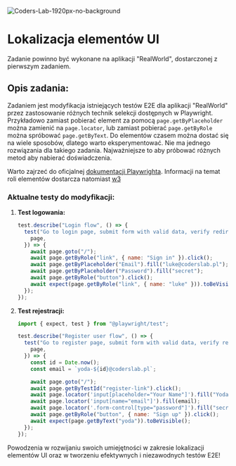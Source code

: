 ![Coders-Lab-1920px-no-background](https://user-images.githubusercontent.com/30623667/104709394-2cabee80-571f-11eb-9518-ea6a794e558e.png)


# Lokalizacja elementów UI

Zadanie powinno być wykonane na aplikacji "RealWorld", dostarczonej z pierwszym zadaniem.

## Opis zadania:
Zadaniem jest modyfikacja istniejących testów E2E dla aplikacji "RealWorld" przez zastosowanie różnych technik selekcji dostępnych w Playwright. Przykładowo zamiast pobierać element za pomocą `page.getByPlaceholder` można zamienić na `page.locator`, lub zamiast pobierać `page.getByRole` można spróbować `page.getByText`.
Do elementów czasem można dostać się na wiele sposobów, dlatego warto eksperymentować. Nie ma jednego rozwiązania dla takiego zadania. Najważniejsze to aby próbować różnych metod aby nabierać doświadczenia.

Warto zajrzeć do oficjalnej [dokumentacji Playwrighta](https://playwright.dev/docs/locators).
Informacji na temat roli elementów dostarcza natomiast [w3](https://www.w3.org/TR/html-aria/#docconformance)


### Aktualne testy do modyfikacji:
1. **Test logowania:**
   ```javascript
   test.describe("Login flow", () => {
     test("Go to login page, submit form with valid data, verify redirection", async ({
       page,
     }) => {
       await page.goto("/");
       await page.getByRole("link", { name: "Sign in" }).click();
       await page.getByPlaceholder("Email").fill("luke@coderslab.pl");
       await page.getByPlaceholder("Password").fill("secret");
       await page.getByRole("button").click();
       await expect(page.getByRole("link", { name: "luke" })).toBeVisible();
     });
   });
   ```

2. **Test rejestracji:**
   ```javascript
   import { expect, test } from "@playwright/test";

   test.describe("Register user flow", () => {
     test("Go to register page, submit form with valid data, verify redirection", async ({
       page,
     }) => {
       const id = Date.now();
       const email = `yoda-${id}@coderslab.pl`;

       await page.goto("/");
       await page.getByTestId("register-link").click();
       await page.locator('input[placeholder="Your Name"]').fill("Yoda");
       await page.locator('input[name="email"]').fill(email);
       await page.locator('.form-control[type="password"]').fill("secret");
       await page.getByRole("button", { name: "Sign up" }).click();
       await expect(page.getByText("yoda")).toBeVisible();
     });
   });
   ```

Powodzenia w rozwijaniu swoich umiejętności w zakresie lokalizacji elementów UI oraz w tworzeniu efektywnych i niezawodnych testów E2E!